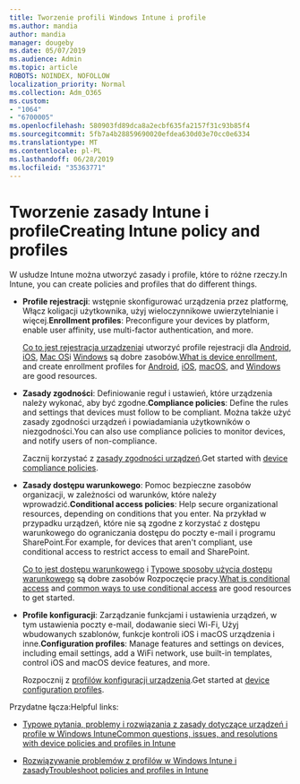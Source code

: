 ```yaml
---
title: Tworzenie profili Windows Intune i profile
ms.author: mandia
author: mandia
manager: dougeby
ms.date: 05/07/2019
ms.audience: Admin
ms.topic: article
ROBOTS: NOINDEX, NOFOLLOW
localization_priority: Normal
ms.collection: Adm_O365
ms.custom:
- "1064"
- "6700005"
ms.openlocfilehash: 580903fd89dca8a2ecbf635fa2157f31c93b85f4
ms.sourcegitcommit: 5fb7a4b28859690020efdea630d03e70cc0e6334
ms.translationtype: MT
ms.contentlocale: pl-PL
ms.lasthandoff: 06/28/2019
ms.locfileid: "35363771"
---
```

# <a name="creating-intune-policy-and-profiles"></a><span data-ttu-id="91eed-102">Tworzenie zasady Intune i profile</span><span class="sxs-lookup"><span data-stu-id="91eed-102">Creating Intune policy and profiles</span></span>

<span data-ttu-id="91eed-103">W usłudze Intune można utworzyć zasady i profile, które to różne rzeczy.</span><span class="sxs-lookup"><span data-stu-id="91eed-103">In Intune, you can create policies and profiles that do different things.</span></span>

- <span data-ttu-id="91eed-104">**Profile rejestracji**: wstępnie skonfigurować urządzenia przez platformę, Włącz koligacji użytkownika, użyj wieloczynnikowe uwierzytelnianie i więcej.</span><span class="sxs-lookup"><span data-stu-id="91eed-104">**Enrollment profiles**: Preconfigure your devices by platform, enable user affinity, use multi-factor authentication, and more.</span></span>

  <span data-ttu-id="91eed-105">[Co to jest rejestracja urządzenia](https://docs.microsoft.com/intune/device-enrollment)i utworzyć profile rejestracji dla [Android](https://docs.microsoft.com/intune/android-enroll), [iOS](https://docs.microsoft.com/intune/ios-enroll), [Mac OS](https://docs.microsoft.com/intune/macos-enroll)i [Windows](https://docs.microsoft.com/intune/windows-enrollment-methods) są dobre zasobów.</span><span class="sxs-lookup"><span data-stu-id="91eed-105">[What is device enrollment](https://docs.microsoft.com/intune/device-enrollment), and create enrollment profiles for [Android](https://docs.microsoft.com/intune/android-enroll), [iOS](https://docs.microsoft.com/intune/ios-enroll), [macOS](https://docs.microsoft.com/intune/macos-enroll), and [Windows](https://docs.microsoft.com/intune/windows-enrollment-methods) are good resources.</span></span>

- <span data-ttu-id="91eed-106">**Zasady zgodności**: Definiowanie reguł i ustawień, które urządzenia należy wykonać, aby być zgodne.</span><span class="sxs-lookup"><span data-stu-id="91eed-106">**Compliance policies**: Define the rules and settings that devices must follow to be compliant.</span></span> <span data-ttu-id="91eed-107">Można także użyć zasady zgodności urządzeń i powiadamiania użytkowników o niezgodności.</span><span class="sxs-lookup"><span data-stu-id="91eed-107">You can also use compliance policies to monitor devices, and notify users of non-compliance.</span></span>

  <span data-ttu-id="91eed-108">Zacznij korzystać z [zasady zgodności urządzeń](https://docs.microsoft.com/intune/device-compliance-get-started).</span><span class="sxs-lookup"><span data-stu-id="91eed-108">Get started with [device compliance policies](https://docs.microsoft.com/intune/device-compliance-get-started).</span></span>
- <span data-ttu-id="91eed-109">**Zasady dostępu warunkowego**: Pomoc bezpieczne zasobów organizacji, w zależności od warunków, które należy wprowadzić.</span><span class="sxs-lookup"><span data-stu-id="91eed-109">**Conditional access policies**: Help secure organizational resources, depending on conditions that you enter.</span></span> <span data-ttu-id="91eed-110">Na przykład w przypadku urządzeń, które nie są zgodne z korzystać z dostępu warunkowego do ograniczania dostępu do poczty e-mail i programu SharePoint.</span><span class="sxs-lookup"><span data-stu-id="91eed-110">For example, for devices that aren't compliant, use conditional access to restrict access to email and SharePoint.</span></span>

  <span data-ttu-id="91eed-111">[Co to jest dostępu warunkowego](https://docs.microsoft.com/intune/conditional-access) i [Typowe sposoby użycia dostępu warunkowego](https://docs.microsoft.com/intune/conditional-access-intune-common-ways-use) są dobre zasobów Rozpoczęcie pracy.</span><span class="sxs-lookup"><span data-stu-id="91eed-111">[What is conditional access](https://docs.microsoft.com/intune/conditional-access) and [common ways to use conditional access](https://docs.microsoft.com/intune/conditional-access-intune-common-ways-use) are good resources to get started.</span></span>

- <span data-ttu-id="91eed-112">**Profile konfiguracji**: Zarządzanie funkcjami i ustawienia urządzeń, w tym ustawienia poczty e-mail, dodawanie sieci Wi-Fi, Użyj wbudowanych szablonów, funkcje kontroli iOS i macOS urządzenia i inne.</span><span class="sxs-lookup"><span data-stu-id="91eed-112">**Configuration profiles**: Manage features and settings on devices, including email settings, add a WiFi network, use built-in templates, control iOS and macOS device features, and more.</span></span>

  <span data-ttu-id="91eed-113">Rozpocznij z [profilów konfiguracji urządzenia](https://docs.microsoft.com/intune/device-profiles).</span><span class="sxs-lookup"><span data-stu-id="91eed-113">Get started at [device configuration profiles](https://docs.microsoft.com/intune/device-profiles).</span></span>

<span data-ttu-id="91eed-114">Przydatne łącza:</span><span class="sxs-lookup"><span data-stu-id="91eed-114">Helpful links:</span></span>

- [<span data-ttu-id="91eed-115">Typowe pytania, problemy i rozwiązania z zasady dotyczące urządzeń i profile w Windows Intune</span><span class="sxs-lookup"><span data-stu-id="91eed-115">Common questions, issues, and resolutions with device policies and profiles in Intune</span></span>](https://docs.microsoft.com/intune/device-profile-troubleshoot)

- [<span data-ttu-id="91eed-116">Rozwiązywanie problemów z profilów w Windows Intune i zasady</span><span class="sxs-lookup"><span data-stu-id="91eed-116">Troubleshoot policies and profiles in Intune</span></span>](https://docs.microsoft.com/intune/troubleshoot-policies-in-microsoft-intune)
